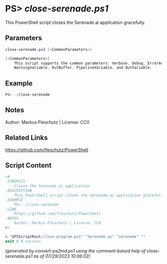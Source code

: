 PS> *close-serenade.ps1*
====================

This PowerShell script closes the Serenade.ai application gracefully.

Parameters
----------
```powershell
close-serenade.ps1 [<CommonParameters>]

[<CommonParameters>]
    This script supports the common parameters: Verbose, Debug, ErrorAction, ErrorVariable, WarningAction, 
    WarningVariable, OutBuffer, PipelineVariable, and OutVariable.
```

Example
-------
```powershell
PS> ./close-serenade

```

Notes
-----
Author: Markus Fleschutz | License: CC0

Related Links
-------------
https://github.com/fleschutz/PowerShell

Script Content
--------------
```powershell
<#
.SYNOPSIS
	Closes the Serenade.ai application
.DESCRIPTION
	This PowerShell script closes the Serenade.ai application gracefully.
.EXAMPLE
	PS> ./close-serenade
.LINK
	https://github.com/fleschutz/PowerShell
.NOTES
	Author: Markus Fleschutz | License: CC0
#>

& "$PSScriptRoot/close-program.ps1" "Serenade.ai" "serenade" ""
exit 0 # success
```

*(generated by convert-ps2md.ps1 using the comment-based help of close-serenade.ps1 as of 07/29/2023 10:06:02)*
